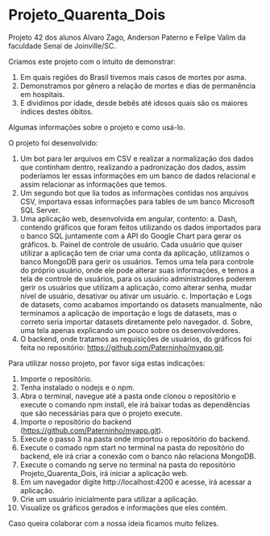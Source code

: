 # Projeto_Quarenta_Dois

Projeto 42 dos alunos Alvaro Zago, Anderson Paterno e Felipe Valim da faculdade Senai de Joinville/SC.

Criamos este projeto com o intuito de demonstrar:
1. Em quais regiões do Brasil tivemos mais casos de mortes por asma.
2. Demonstramos por gênero a relação de mortes e dias de permanência em hospitais.
3. E dividimos por idade, desde bebês até idosos quais são os maiores índices destes óbitos.

Algumas informações sobre o projeto e como usá-lo.

O projeto foi desenvolvido:
1. Um bot para ler arquivos em CSV e realizar a normalização dos dados que continham dentro, realizando a padronização dos dados, assim poderíamos ler essas informações em um banco de dados relacional e assim relacionar as informações que temos.
2. Um segundo bot que lia todos as informações contidas nos arquivos CSV, importava essas informações para tables de um banco Microsoft SQL Server.
3. Uma aplicação web, desenvolvida em angular, contento:
  a. Dash, contendo gráficos que foram feitos utilizando os dados importados para o banco SQL juntamente com a API do Google Chart para gerar os gráficos.
  b. Painel de controle de usuário. Cada usuário que quiser utilizar a aplicação tem de criar uma conta da aplicação, utilizamos o banco MongoDB para gerir os usuários. Temos uma tela para controle do próprio usuário, onde ele pode alterar suas informações, e temos a tela de controle de usuários, para os usuário administradores poderem gerir os usuários que utilizam a aplicação, como alterar senha, mudar nível de usuário, desativar ou ativar um usuário.
  c. Importação e Logs de datasets, como acabamos importando os datasets manualmente, não terminamos a aplicação de importação e logs de datasets, mas o correto seria importar datasets diretamente pelo navegador.
  d. Sobre, uma tela apenas explicando um pouco sobre os desenvolvedores.
4. O backend, onde tratamos as requisições de usuários, do gráficos foi feita no repositório: 
https://github.com/Paterninho/myapp.git.

Para utilizar nosso projeto, por favor siga estas indicações:
1. Importe o repositório.
2. Tenha instalado o nodejs e o npm.
3. Abra o terminal, navegue até a pasta onde clonou o repositório e execute o comando npm install, ele irá baixar todas as dependências que são necessárias para que o projeto execute.
4. Importe o repositório do backend (https://github.com/Paterninho/myapp.git).
5. Execute o passo 3 na pasta onde importou o repositório do backend.
6. Execute o comado npm start no terminal na pasta do repositório do backend, ele irá criar a conexão com o banco não relaciona MongoDB.
7. Execute o comando ng serve no terminal na pasta do repositório Projeto_Quarenta_Dois, irá iniciar a aplicação web.
8. Em um navegador digite http://localhost:4200 e acesse, irá acessar a aplicação.
9. Crie um usuário inicialmente para utilizar a aplicação.
10. Visualize os gráficos gerados e informações que eles contém.

Caso queira colaborar com a nossa ideia ficamos muito felizes.

